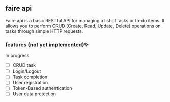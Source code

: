 ## faire api

Faire api is a basic RESTful API for managing a list of tasks or to-do items. It allows you to perform CRUD (Create, Read, Update, Delete) operations on tasks through simple HTTP requests.

### features (not yet implemented)✨

In progress

- [ ] CRUD task
- [ ] Login/Logout
- [ ] Task completion
- [ ] User registration
- [ ] Token-Based authentication
- [ ] User data protection
